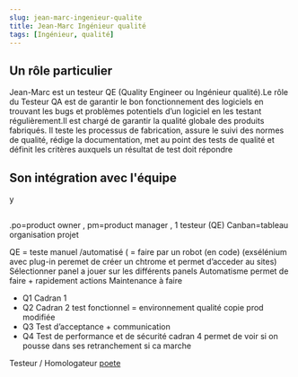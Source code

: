 ```yaml
---
slug: jean-marc-ingenieur-qualite
title: Jean-Marc Ingénieur qualité
tags: [Ingénieur, qualité]
---
```


## Un rôle particulier

Jean-Marc est un testeur QE (Quality Engineer ou Ingénieur qualité).Le rôle du Testeur QA est de garantir le bon fonctionnement des logiciels en trouvant les bugs et problèmes potentiels d’un logiciel en les testant régulièrement.Il est chargé de garantir la qualité globale des produits fabriqués. Il teste les processus de fabrication, assure le suivi des normes de qualité, rédige la documentation, met au point des tests de qualité et définit les critères auxquels un résultat de test doit répondre

## Son intégration avec l'équipe

y

## 

.po=product owner , pm=product manager , 1 testeur (QE)
Canban=tableau organisation projet

QE = teste manuel /automatisé ( = faire par un robot (en code) (exsélénium avec plug-in peremet de créer un chtrome et permet d’acceder au sites) Sélectionner panel a jouer sur les différents panels
Automatisme permet de faire + rapidement actions
Maintenance à faire

- Q1 Cadran 1
- Q2 Cadran 2 test fonctionnel = environnement qualité copie prod modifiée
- Q3 Test d’acceptance + communication
- Q4 Test de performance et de sécurité cadran 4 permet de voir si on pousse dans ses retranchement si ca marche

Testeur / Homologateur
[poete](https://free.fr)